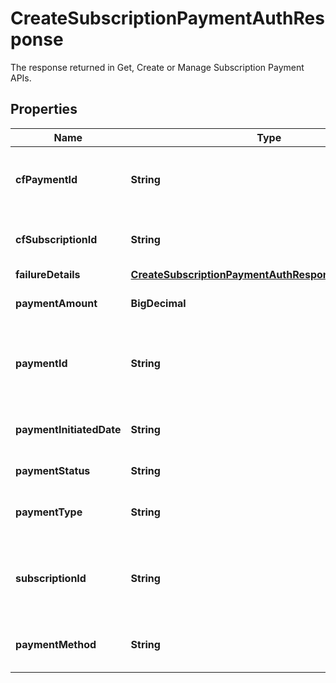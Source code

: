 

# CreateSubscriptionPaymentAuthResponse

The response returned in Get, Create or Manage Subscription Payment APIs.

## Properties

| Name | Type | Description | Notes |
|------------ | ------------- | ------------- | -------------|
|**cfPaymentId** | **String** | Cashfree subscription payment reference number |  [optional] |
|**cfSubscriptionId** | **String** | Cashfree subscription reference number |  [optional] |
|**failureDetails** | [**CreateSubscriptionPaymentAuthResponseFailureDetails**](CreateSubscriptionPaymentAuthResponseFailureDetails.md) |  |  [optional] |
|**paymentAmount** | **BigDecimal** | The charge amount of the payment. |  [optional] |
|**paymentId** | **String** | A unique ID passed by merchant for identifying the transaction. |  [optional] |
|**paymentInitiatedDate** | **String** | The date on which the payment was initiated. |  [optional] |
|**paymentStatus** | **String** | Status of the payment. |  [optional] |
|**paymentType** | **String** | Payment type. Can be AUTH or CHARGE. |  [optional] |
|**subscriptionId** | **String** | A unique ID passed by merchant for identifying the subscription. |  [optional] |
|**paymentMethod** | **String** | Payment method used for the authorization. |  [optional] |



